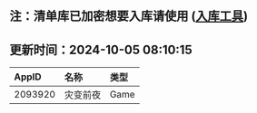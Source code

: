 ## 注：清单库已加密想要入库请使用 ([入库工具](https://github.com/BlankTMing/ManifestAutoUpdate/releases))

## 更新时间：2024-10-05 08:10:15
| AppID | 名称 | 类型  |
| :-------------------- | :----------------------------- | :----------- |
| 2093920 | 灾变前夜| Game |
